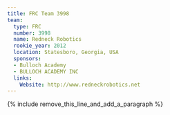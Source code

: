 ```yaml
---
title: FRC Team 3998
team:
  type: FRC
  number: 3998
  name: Redneck Robotics
  rookie_year: 2012
  location: Statesboro, Georgia, USA
  sponsors:
  - Bulloch Academy
  - BULLOCH ACADEMY INC
  links:
    Website: http://www.redneckrobotics.net
---
```


{% include remove_this_line_and_add_a_paragraph %}
